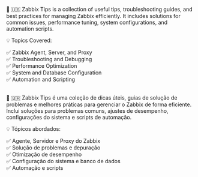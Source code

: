 📌 🇺🇸 Zabbix Tips is a collection of useful tips, troubleshooting guides, and best practices for managing Zabbix efficiently. It includes solutions for common issues, performance tuning, system configurations, and automation scripts.

💡 Topics Covered:<p>
✅ Zabbix Agent, Server, and Proxy<br>
✅ Troubleshooting and Debugging<br>
✅ Performance Optimization<br>
✅ System and Database Configuration<br>
✅ Automation and Scripting<br>
<p>
<br>
📌 🇧🇷 Zabbix Tips é uma coleção de dicas úteis, guias de solução de problemas e melhores práticas para gerenciar o Zabbix de forma eficiente. Inclui soluções para problemas comuns, ajustes de desempenho, configurações do sistema e scripts de automação.

💡 Tópicos abordados:<p>
✅ Agente, Servidor e Proxy do Zabbix<br>
✅ Solução de problemas e depuração<br>
✅ Otimização de desempenho<br>
✅ Configuração do sistema e banco de dados<br>
✅ Automação e scripts
